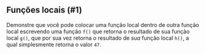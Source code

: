 ## Funções locais (#1)

Demonstre que você pode colocar uma função local dentro de outra função local escrevendo uma função `f()` que retorna o resultado de sua função local `g()`, que por sua vez retorna o resultado de *sua* função local `h()`, a qual simplesmente retorna o valor `47`.